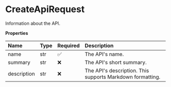 # CreateApiRequest

Information about the API.

**Properties**

| Name        | Type | Required | Description                                               |
| :---------- | :--- | :------- | :-------------------------------------------------------- |
| name        | str  | ✅       | The API's name.                                           |
| summary     | str  | ❌       | The API's short summary.                                  |
| description | str  | ❌       | The API's description. This supports Markdown formatting. |

<!-- This file was generated by liblab | https://liblab.com/ -->
